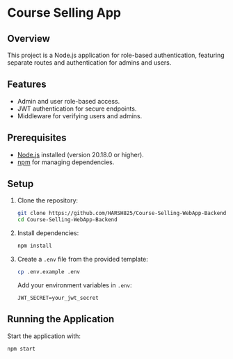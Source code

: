 # Course Selling App

## Overview
This project is a Node.js application for role-based authentication, featuring separate routes and authentication for admins and users.

## Features
- Admin and user role-based access.
- JWT authentication for secure endpoints.
- Middleware for verifying users and admins.

## Prerequisites
- [Node.js](https://nodejs.org/) installed (version 20.18.0 or higher).
- [npm](https://www.npmjs.com/) for managing dependencies.

## Setup

1. Clone the repository:
   ```bash
   git clone https://github.com/HARSH825/Course-Selling-WebApp-Backend
   cd Course-Selling-WebApp-Backend
   ```

2. Install dependencies:
   ```bash
   npm install
   ```

3. Create a `.env` file from the provided template:
   ```bash
   cp .env.example .env
   ```

   Add your environment variables in `.env`:
   ```plaintext
   JWT_SECRET=your_jwt_secret
   ```

## Running the Application
Start the application with:
```bash
npm start
